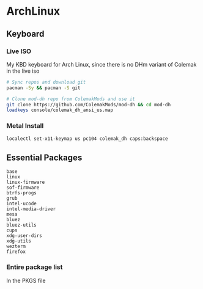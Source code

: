 # ArchLinux

## Keyboard

### Live ISO

My KBD keyboard for Arch Linux, since there is no DHm variant of Colemak in the live iso

```bash
# Sync repos and download git
pacman -Sy && pacman -S git

# Clone mod-dh repo from ColemakMods and use it
git clone https://github.com/ColemakMods/mod-dh && cd mod-dh
loadkeys console/colemak_dh_ansi_us.map
```

### Metal Install

```bash
localectl set-x11-keymap us pc104 colemak_dh caps:backspace
```

## Essential Packages

```
base
linux
linux-firmware
sof-firmware
btrfs-progs
grub
intel-ucode
intel-media-driver
mesa
bluez
bluez-utils
cups
xdg-user-dirs
xdg-utils
wezterm
firefox
```

### Entire package list

In the PKGS file
